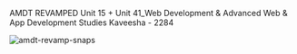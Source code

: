 AMDT REVAMPED
Unit 15 + Unit 41_Web Development & Advanced Web & App Development Studies
Kaveesha - 2284


![amdt-revamp-snaps](https://user-images.githubusercontent.com/84789465/174433415-d408a557-0493-4d7e-a51c-a86ceeab0d4a.png)
